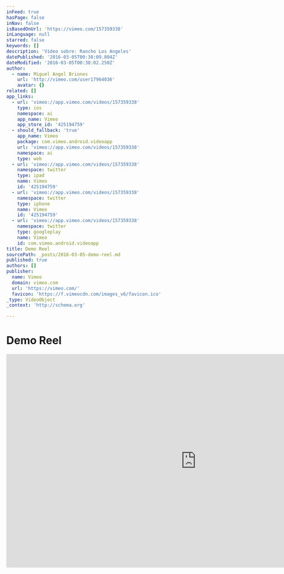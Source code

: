```yaml
---
inFeed: true
hasPage: false
inNav: false
isBasedOnUrl: 'https://vimeo.com/157359338'
inLanguage: null
starred: false
keywords: []
description: 'Vídeo sobre: Rancho Los Angeles'
datePublished: '2016-03-05T00:38:09.804Z'
dateModified: '2016-03-05T00:38:02.250Z'
author:
  - name: Miguel Angel Briones
    url: 'http://vimeo.com/user17964036'
    avatar: {}
related: []
app_links:
  - url: 'vimeo://app.vimeo.com/videos/157359338'
    type: ios
    namespace: ai
    app_name: Vimeo
    app_store_id: '425194759'
  - should_fallback: 'true'
    app_name: Vimeo
    package: com.vimeo.android.videoapp
    url: 'vimeo://app.vimeo.com/videos/157359338'
    namespace: ai
    type: web
  - url: 'vimeo://app.vimeo.com/videos/157359338'
    namespace: twitter
    type: ipad
    name: Vimeo
    id: '425194759'
  - url: 'vimeo://app.vimeo.com/videos/157359338'
    namespace: twitter
    type: iphone
    name: Vimeo
    id: '425194759'
  - url: 'vimeo://app.vimeo.com/videos/157359338'
    namespace: twitter
    type: googleplay
    name: Vimeo
    id: com.vimeo.android.videoapp
title: Demo Reel
sourcePath: _posts/2016-03-05-demo-reel.md
published: true
authors: []
publisher:
  name: Vimeo
  domain: vimeo.com
  url: 'https://vimeo.com/'
  favicon: 'https://f.vimeocdn.com/images_v6/favicon.ico'
_type: VideoObject
_context: 'http://schema.org'

---
```

# Demo Reel

<iframe src="https://cdn.embedly.com/widgets/media.html?src=https%3A%2F%2Fplayer.vimeo.com%2Fvideo%2F157359338&amp;url=https%3A%2F%2Fvimeo.com%2F157359338&amp;image=http%3A%2F%2Fi.vimeocdn.com%2Fvideo%2F558614945_1280.jpg&amp;key=b7d04c9b404c499eba89ee7072e1c4f7&amp;type=text%2Fhtml&amp;schema=vimeo" width="1000" height="563" scrolling="no" frameborder="0" allowfullscreen="allowfullscreen" style=""></iframe>